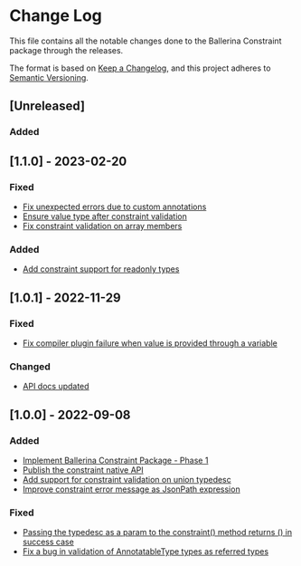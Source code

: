# Change Log
This file contains all the notable changes done to the Ballerina Constraint package through the releases.

The format is based on [Keep a Changelog](https://keepachangelog.com/en/1.0.0/), and this project adheres to [Semantic Versioning](https://semver.org/spec/v2.0.0.html).

## [Unreleased] 

### Added   

## [1.1.0] - 2023-02-20

### Fixed
- [Fix unexpected errors due to custom annotations](https://github.com/ballerina-platform/ballerina-standard-library/issues/3817)
- [Ensure value type after constraint validation](https://github.com/ballerina-platform/ballerina-standard-library/issues/3976)
- [Fix constraint validation on array members](https://github.com/ballerina-platform/ballerina-standard-library/issues/3974)

### Added
- [Add constraint support for readonly types](https://github.com/ballerina-platform/ballerina-standard-library/issues/3742)

## [1.0.1] - 2022-11-29

### Fixed
- [Fix compiler plugin failure when value is provided through a variable](https://github.com/ballerina-platform/ballerina-standard-library/issues/3580)

### Changed
- [API docs updated](https://github.com/ballerina-platform/ballerina-standard-library/issues/3463)

## [1.0.0] - 2022-09-08

### Added
- [Implement Ballerina Constraint Package - Phase 1](https://github.com/ballerina-platform/ballerina-standard-library/issues/2861)
- [Publish the constraint native API](https://github.com/ballerina-platform/ballerina-standard-library/issues/3109)
- [Add support for constraint validation on union typedesc](https://github.com/ballerina-platform/ballerina-standard-library/issues/3130)
- [Improve constraint error message as JsonPath expression](https://github.com/ballerina-platform/ballerina-standard-library/issues/3143)

### Fixed
- [Passing the typedesc as a param to the constraint() method returns () in success case ](https://github.com/ballerina-platform/ballerina-standard-library/issues/3107)
- [Fix a bug in validation of AnnotatableType types as referred types](https://github.com/ballerina-platform/ballerina-standard-library/issues/3113)
